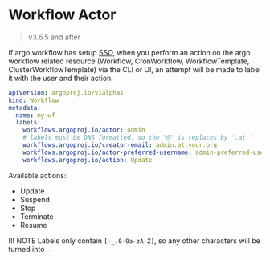 # Workflow Actor

> v3.6.5 and after

If argo workflow has setup [SSO](argo-server-sso.md), when you perform an action on the argo workflow related resource (Workflow, CronWorkflow, WorkflowTemplate, ClusterWorkflowTemplate) via the CLI or UI, an attempt will be made to label it with the user and their action.

```yaml
apiVersion: argoproj.io/v1alpha1
kind: Workflow
metadata:
  name: my-wf
  labels:
    workflows.argoproj.io/actor: admin
    # labels must be DNS formatted, so the "@" is replaces by '.at.'  
    workflows.argoproj.io/creator-email: admin.at.your.org
    workflows.argoproj.io/actor-preferred-username: admin-preferred-username
    workflows.argoproj.io/action: Update
```

Available actions:

- Update
- Suspend
- Stop
- Terminate
- Resume

!!! NOTE
    Labels only contain `[-_.0-9a-zA-Z]`, so any other characters will be turned into `-`.
